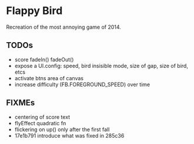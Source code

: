 Flappy Bird
===========

Recreation of the most annoying game of 2014.

TODOs
-----
* score fadeIn() fadeOut()
* expose a UI.config: speed, bird insisible mode, size of gap, size of bird, etcs
* activate btns area of canvas
* increase difficulty (FB.FOREGROUND_SPEED) over time

FIXMEs
------
* centering of score text
* flyEffect quadratic fn
* flickering on up() only after the first fall
* 17e1b791 introduce what was fixed in 285c36
